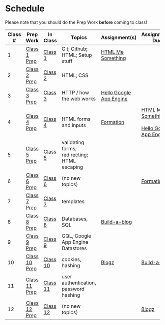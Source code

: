 # Schedule

Please note that you should do the Prep Work **before** coming to class!

Class # | Prep Work | In Class | Topics | Assignment(s) | Assignments Due
-----|-----------|----------|--------|---------------|----------------
1 | [Class 1 Prep](./class1-prep) | [Class 1](./class1) | Git; Github; HTML; Setup stuff | [HTML Me Something][html-me-something] |
2 | [Class 2 Prep](./class2-prep) | [Class 2](./class2) | HTML; CSS | |
3 | [Class 3 Prep](./class3-prep) | [Class 3](./class3) | HTTP / how the web works | [Hello Google App Engine][hello-gae] |
4 | [Class 4 Prep](./class4-prep) | [Class 4](./class4) | HTML forms and inputs | [Formation][formation] | [HTML Me Something][html-me-something] <br><br> [Hello Google App Engine][hello-gae] |
5 | [Class 5 Prep](./class5-prep) | [Class 5](./class5) | validating forms; redirecting; HTML escaping | | |
6 | [Class 6 Prep](./class6-prep) | [Class 6](./class6) | (no new topics) | | [Formation][formation] |
7 | [Class 7 Prep](./class7-prep) | [Class 7](./class7) | templates | | |
8 | [Class 8 Prep](./class8-prep) | [Class 8](./class8) | Databases, SQL | [Build-a-blog][build-a-blog] | |
9 | [Class 9 Prep](./class9-prep) | [Class 9](./class9) | GQL, Google App Engine Datastores | | |
10 | [Class 10 Prep](./class10-prep) | [Class 10](./class10) | cookies, hashing | [Blogz](../assignments/blogz) | [Build-a-blog][build-a-blog] |
11 | [Class 11 Prep](./class11-prep) | [Class 11](./class11) | user authentication, password hashing | | |
12 | [Class 12 Prep](./class12-prep) | [Class 12](./class12) | (no new topics) | |  [Blogz](../assignments/blogz) |

[getting-started]: ../assignments/getting-started
[hello-gae]: ../assignments/hello-gae
[html-me-something]: ../assignments/html-me-something
[formation]: ../assignments/formation
[build-a-blog]: ../assignments/build-a-blog
